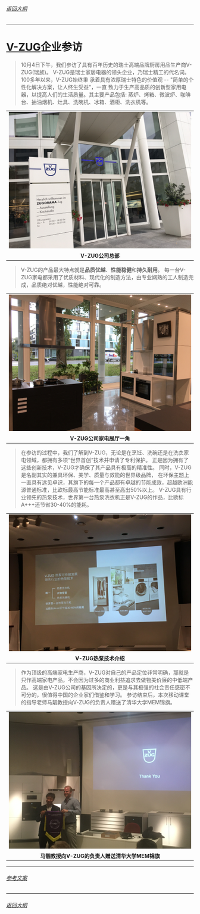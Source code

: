 ###### [返回大纲](../xinwengao.md)


-------------------------------------------------------------------------------

# [V-ZUG](https://www.vzug.com/cn/zh/home)企业参访

> 10月4日下午，我们参访了具有百年历史的瑞士高端品牌厨房用品生产商V-ZUG(瑞族)。
> V-ZUG是瑞士家居电器的领头企业，乃瑞士精工的代名词。100多年以来，V-ZUG始终秉
> 承着具有浓厚瑞士特色的价值观 -- "简单的个性化解决方案，让人终生受益"，一直
> 致力于生产高品质的创新型家用电器，以提高人们的生活质量。其主要产品包括:
> 蒸炉、烤箱、微波炉、咖啡台、抽油烟机、灶具、洗碗机、冰箱、酒柜、洗衣机等。 
>

|     |
|:---:|
|![104A](images/vzug01.jpg)|
|**V-ZUG公司总部**|

> V-ZUG的产品最大特点就是**品质优越**、**性能稳健**和**持久耐用**。
> 每一台V-ZUG家电都采用了优质材料、现代化的制造方法，由专业娴熟的工人制造完成，品质绝对优越，性能绝对可靠。
>

|     |
|:---:|
|![104B](images/vzug02.jpg)|
|**V-ZUG公司家电展厅一角**|

> 在参访的过程中，我们了解到V-ZUG，无论是在烹饪、洗碗还是在洗衣家电领域，都拥有多项“世界首创”技术并申请了专利保护。
> 正是因为拥有了这些创新技术，V-ZUG才确保了其产品具有极高的精准性。
> 同时，V-ZUG是名副其实的兼具环保、美学、质量与效能的世界级品牌，
> 在环保主题上一直具有远见卓识，其旗下的每一个产品都有卓越的节能成效，超越欧洲能源普通标准，比欧标最高节能标准最高甚至高出50%以上。
> V-ZUG具有行业领先的热泵技术，世界第一台热泵洗衣机正是V-ZUG的作品，比欧标A+++还节省30-40%的能耗。
> 

|     |
|:---:|
|![104C](images/vzug03.jpg)|
|**V-ZUG热泵技术介绍**|

> 作为顶级的高端家电生产商，V-ZUG对自己的产品定位非常明确，那就是只作高端家电产品，不会因为过多的商业利益追求去做物美价廉的中低端产品。
> 这是由V-ZUG公司的基因所决定的，更是与其极强的社会责任感密不可分的，很值得中国的企业家们借鉴和学习。
> 参访结束后，本次移动课堂的指导老师马靓教授向V-ZUG的负责人赠送了清华大学MEM锦旗。

|     |
|:---:|
|![104D](images/vzug04.jpg)|
|**马靓教授向V-ZUG的负责人赠送清华大学MEM锦旗**|


-------------------------------------------------------------------------------
###### [参考文案](http://mem.ie.tsinghua.edu.cn/Show/index/cid/9/id/1570.html)
-------------------------------------------------------------------------------
###### [返回大纲](../xinwengao.md)
